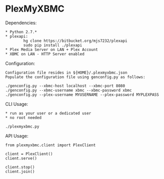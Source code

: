 PlexMyXBMC
==========

Dependencies:

	* Python 2.7.*
	* plexapi:
			hg clone https://bitbucket.org/mjs7232/plexapi
	        sudo pip install ./plexapi
	* Plex Media Server on LAN + Plex Account
	* XBMC on LAN - HTTP Server enabled

Configuration:

	Configuration file resides in ${HOME}/.plexmyxbmc.json
	Populate the configuration file using genconfig.py as follows:

    ./genconfig.py --xbmc-host localhost --xbmc-port 8080
    ./genconfig.py --xbmc-username xbmc --xbmc-password xbmc
    ./genconfig.py --plex-username MYUSERNAME --plex-password MYPLEXPASS

CLI Usage:

	* run as your user or a dedicated user
    * no root needed
    
	./plexmyxbmc.py

API Usage:
	
    from plexmyxbmc.client import PlexClient

	client = PlexClient()
	client.serve()

	client.stop()
	client.join()